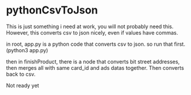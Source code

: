 # pythonCsvToJson

This is just something i need at work, you will not probably need this. However, this converts csv to json nicely, even if values have commas.

in root, app.py is a python code that converts csv to json.
so run that first. (python3 app.py)

then in finishProduct, there is a node that converts bit street addresses, then merges all with same card_id and ads datas together.
Then converts back to csv.

Not ready yet
